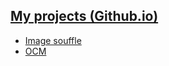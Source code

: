 ## [My projects (Github.io)](https://kluskizmakiem.me/)
* [Image souffle](https://github.com/ArtSergy/Image-souffle)
* [OCM](https://github.com/ArtSergy/OCM)
